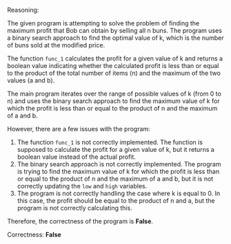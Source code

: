 Reasoning:

The given program is attempting to solve the problem of finding the maximum profit that Bob can obtain by selling all n buns. The program uses a binary search approach to find the optimal value of k, which is the number of buns sold at the modified price.

The function `func_1` calculates the profit for a given value of k and returns a boolean value indicating whether the calculated profit is less than or equal to the product of the total number of items (n) and the maximum of the two values (a and b).

The main program iterates over the range of possible values of k (from 0 to n) and uses the binary search approach to find the maximum value of k for which the profit is less than or equal to the product of n and the maximum of a and b.

However, there are a few issues with the program:

1. The function `func_1` is not correctly implemented. The function is supposed to calculate the profit for a given value of k, but it returns a boolean value instead of the actual profit.
2. The binary search approach is not correctly implemented. The program is trying to find the maximum value of k for which the profit is less than or equal to the product of n and the maximum of a and b, but it is not correctly updating the `low` and `high` variables.
3. The program is not correctly handling the case where k is equal to 0. In this case, the profit should be equal to the product of n and a, but the program is not correctly calculating this.

Therefore, the correctness of the program is **False**.

Correctness: **False**